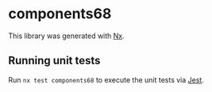 # components68

This library was generated with [Nx](https://nx.dev).

## Running unit tests

Run `nx test components68` to execute the unit tests via [Jest](https://jestjs.io).
